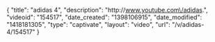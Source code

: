 {
    "title": "adidas 4",
    "description": "http:\/\/www.youtube.com\/adidas.",
    "videoid": "154517",
    "date_created": "1398106915",
    "date_modified": "1418181305",
    "type": "captivate",
    "layout": "video",
    "url": "\/v\/adidas-4\/154517"
}
